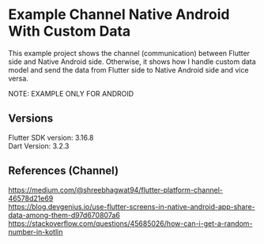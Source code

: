 # Example Channel Native Android With Custom Data
This example project shows the channel (communication) between Flutter side and Native Android side.
Otherwise, it shows how I handle custom data model and send the data from Flutter side to Native Android side and vice versa.

NOTE: EXAMPLE ONLY FOR ANDROID

## Versions

Flutter SDK version: 3.16.8 <br />
Dart Version: 3.2.3 <br />

## References (Channel)
https://medium.com/@shreebhagwat94/flutter-platform-channel-46578d21e69 <br />
https://blog.devgenius.io/use-flutter-screens-in-native-android-app-share-data-among-them-d97d670807a6 <br />
https://stackoverflow.com/questions/45685026/how-can-i-get-a-random-number-in-kotlin <br />
